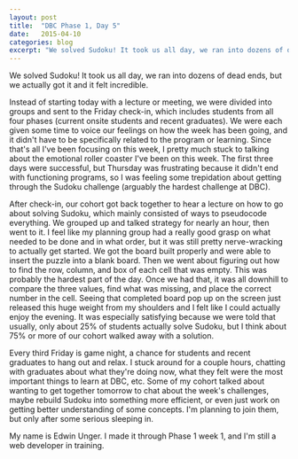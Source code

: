 ```yaml
---
layout: post
title:  "DBC Phase 1, Day 5"
date:   2015-04-10
categories: blog
excerpt: "We solved Sudoku! It took us all day, we ran into dozens of dead ends, but we actually got it and it felt incredible. Instead of starting today with a lecture or meeting, we were divided into groups and sent to the Friday check-in, which includes students from all four phases (current onsite students and recent graduates). We were each given some time to voice our feelings on how the week has been going, and it didn't have to be specifically related to the program or learning. Since that's all I've been focusing on this week, I pretty much stuck to talking about the emotional roller coaster I've been on this week. The first three days were successful, but Thursday was frustrating because it didn't end with functioning programs, so I was feeling some trepidation about getting through the Sudoku challenge (arguably the hardest challenge at DBC)."
---
```


We solved Sudoku! It took us all day, we ran into dozens of dead ends, but we actually got it and it felt incredible.

Instead of starting today with a lecture or meeting, we were divided into groups and sent to the Friday check-in, which includes students from all four phases (current onsite students and recent graduates). We were each given some time to voice our feelings on how the week has been going, and it didn't have to be specifically related to the program or learning. Since that's all I've been focusing on this week, I pretty much stuck to talking about the emotional roller coaster I've been on this week. The first three days were successful, but Thursday was frustrating because it didn't end with functioning programs, so I was feeling some trepidation about getting through the Sudoku challenge (arguably the hardest challenge at DBC).

After check-in, our cohort got back together to hear a lecture on how to go about solving Sudoku, which mainly consisted of ways to pseudocode everything. We grouped up and talked strategy for nearly an hour, then went to it. I feel like my planning group had a really good grasp on what needed to be done and in what order, but it was still pretty nerve-wracking to actually get started. We got the board built properly and were able to insert the puzzle into a blank board. Then we went about figuring out how to find the row, column, and box of each cell that was empty. This was probably the hardest part of the day. Once we had that, it was all downhill to compare the three values, find what was missing, and place the correct number in the cell. Seeing that completed board pop up on the screen just released this huge weight from my shoulders and I felt like I could actually enjoy the evening. It was especially satisfying because we were told that usually, only about 25% of students actually solve Sudoku, but I think about 75% or more of our cohort walked away with a solution.

Every third Friday is game night, a chance for students and recent graduates to hang out and relax. I stuck around for a couple hours, chatting with graduates about what they're doing now, what they felt were the most important things to learn at DBC, etc. Some of my cohort talked about wanting to get together tomorrow to chat about the week's challenges, maybe rebuild Sudoku into something more efficient, or even just work on getting better understanding of some concepts. I'm planning to join them, but only after some serious sleeping in.

My name is Edwin Unger. I made it through Phase 1 week 1, and I'm still a web developer in training.